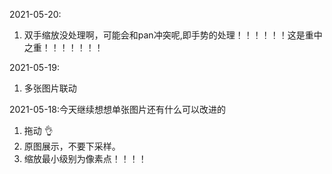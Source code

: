 2021-05-20:
1. 双手缩放没处理啊，可能会和pan冲突呢,即手势的处理！！！！！！这是重中之重！！！！！！！

2021-05-19:
1. 多张图片联动

2021-05-18:今天继续想想单张图片还有什么可以改进的
1. 拖动 👌
2. 原图展示，不要下采样。
3. 缩放最小级别为像素点！！！！